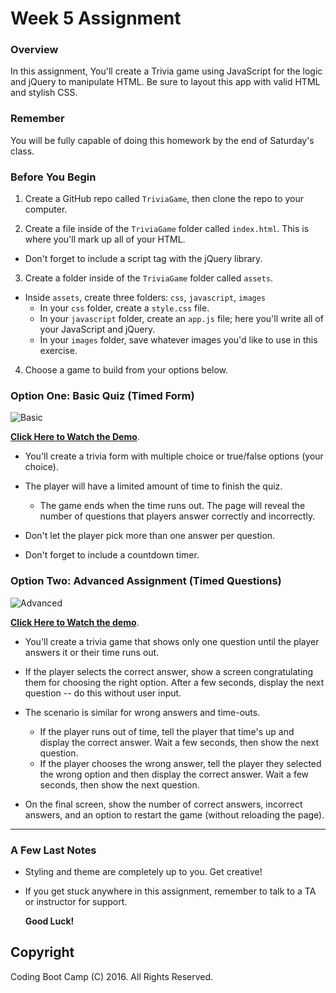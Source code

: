  # Week 5 Assignment

### Overview
In this assignment, You'll create a Trivia game using JavaScript for the logic and jQuery to manipulate HTML. Be sure to layout this app with valid HTML and stylish CSS.

### Remember

You will be fully capable of doing this homework by the end of Saturday's class.


### Before You Begin
1. Create a GitHub repo called `TriviaGame`, then clone the repo to your computer.

2. Create a file inside of the `TriviaGame` folder called `index.html`. This is where you'll mark up all of your HTML.
  * Don't forget to include a script tag with the jQuery library.

3. Create a folder inside of the `TriviaGame` folder called `assets`.
  * Inside `assets`, create three folders: `css`, `javascript`, `images`
    * In your `css` folder, create a `style.css` file.
    * In your `javascript` folder, create an `app.js` file; here you'll write all of your JavaScript and jQuery.
    * In your `images` folder, save whatever images you'd like to use in this exercise.

4. Choose a game to build from your options below. 


### Option One: Basic Quiz (Timed Form)
![Basic](Images/1-basic.jpg)

**[Click Here to Watch the Demo](basic-trivia-demo.mov)**.
* You'll create a trivia form with multiple choice or true/false options (your choice).

* The player will have a limited amount of time to finish the quiz. 
  * The game ends when the time runs out. The page will reveal the number of questions that players answer correctly and incorrectly.

* Don't let the player pick more than one answer per question.

* Don't forget to include a countdown timer.

### Option Two: Advanced Assignment (Timed Questions)
![Advanced](Images/2-advanced.jpg)

**[Click Here to Watch the demo](advanced-trivia-demo.mov)**.

* You'll create a trivia game that shows only one question until the player answers it or their time runs out.

* If the player selects the correct answer, show a screen congratulating them for choosing the right option. After a few seconds, display the next question -- do this without user input.

* The scenario is similar for wrong answers and time-outs.
  * If the player runs out of time, tell the player that time's up and display the correct answer. Wait a few seconds, then show the next question.
  * If the player chooses the wrong answer, tell the player they selected the wrong option and then display the correct answer. Wait a few seconds, then show the next question.

* On the final screen, show the number of correct answers, incorrect answers, and an option to restart the game (without reloading the page).

-------

### A Few Last Notes
* Styling and theme are completely up to you. Get creative!

* If you get stuck anywhere in this assignment, remember to talk to a TA or instructor for support.

  **Good Luck!**

## Copyright
Coding Boot Camp (C) 2016. All Rights Reserved.
